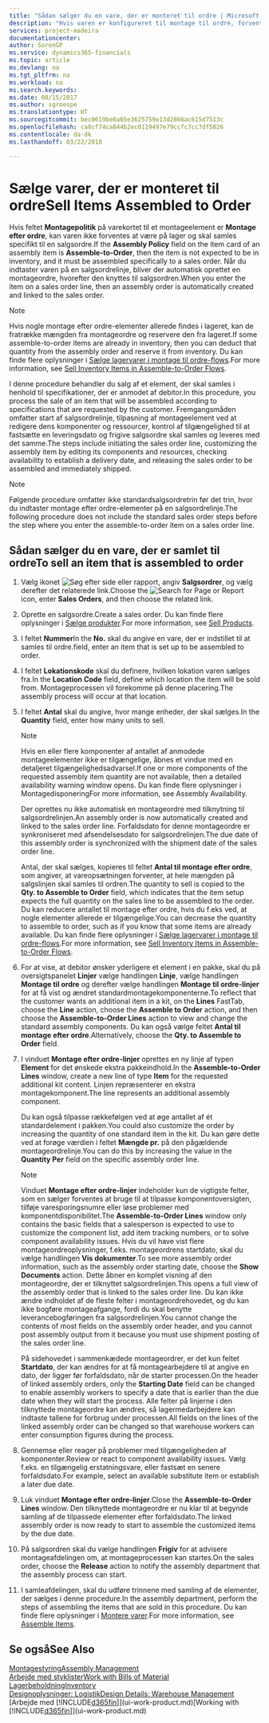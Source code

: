 ```yaml
---
title: "Sådan sælger du en vare, der er monteret til ordre | Microsoft Docs"
description: "Hvis varen er konfigureret til montage til ordre, forventes varen derefter ikke at være på lager, og den skal samles specifikt til en salgsordre. Når du indtaster varen på en salgsordrelinje, bliver der automatisk oprettet en montageordre, hvorefter den knyttes til salgsordren."
services: project-madeira
documentationcenter: 
author: SorenGP
ms.service: dynamics365-financials
ms.topic: article
ms.devlang: na
ms.tgt_pltfrm: na
ms.workload: na
ms.search.keywords: 
ms.date: 08/15/2017
ms.author: sgroespe
ms.translationtype: HT
ms.sourcegitcommit: bec0619be0a65e3625759e13d2866ac615d7513c
ms.openlocfilehash: ca8cf74ca844b2ec0119497e79ccfc7cc7df5026
ms.contentlocale: da-dk
ms.lasthandoff: 03/22/2018

---
```

# <a name="sell-items-assembled-to-order"></a><span data-ttu-id="2ace1-104">Sælge varer, der er monteret til ordre</span><span class="sxs-lookup"><span data-stu-id="2ace1-104">Sell Items Assembled to Order</span></span>
<span data-ttu-id="2ace1-105">Hvis feltet **Montagepolitik** på varekortet til et montageelement er **Montage efter ordre**, kan varen ikke forventes at være på lager og skal samles specifikt til en salgsordre.</span><span class="sxs-lookup"><span data-stu-id="2ace1-105">If the **Assembly Policy** field on the item card of an assembly item is **Assemble-to-Order**, then the item is not expected to be in inventory, and it must be assembled specifically to a sales order.</span></span> <span data-ttu-id="2ace1-106">Når du indtaster varen på en salgsordrelinje, bliver der automatisk oprettet en montageordre, hvorefter den knyttes til salgsordren.</span><span class="sxs-lookup"><span data-stu-id="2ace1-106">When you enter the item on a sales order line, then an assembly order is automatically created and linked to the sales order.</span></span>  

> [!NOTE]  
>  <span data-ttu-id="2ace1-107">Hvis nogle montage efter ordre-elementer allerede findes i lageret, kan de fratrække mængden fra montageordre og reservere den fra lageret.</span><span class="sxs-lookup"><span data-stu-id="2ace1-107">If some assemble-to-order items are already in inventory, then you can deduct that quantity from the assembly order and reserve it from inventory.</span></span> <span data-ttu-id="2ace1-108">Du kan finde flere oplysninger i [Sælge lagervarer i montage til ordre-flows](assembly-how-to-sell-assemble-to-order-items-and-inventory-items-together.md).</span><span class="sxs-lookup"><span data-stu-id="2ace1-108">For more information, see [Sell Inventory Items in Assemble-to-Order Flows](assembly-how-to-sell-assemble-to-order-items-and-inventory-items-together.md).</span></span>  

<span data-ttu-id="2ace1-109">I denne procedure behandler du salg af et element, der skal samles i henhold til specifikationer, der er anmodet af debitor.</span><span class="sxs-lookup"><span data-stu-id="2ace1-109">In this procedure, you process the sale of an item that will be assembled according to specifications that are requested by the customer.</span></span> <span data-ttu-id="2ace1-110">Fremgangsmåden omfatter start af salgsordrelinje, tilpasning af montageelement ved at redigere dens komponenter og ressourcer, kontrol af tilgængelighed til at fastsætte en leveringsdato og frigive salgsordre skal samles og leveres med det samme.</span><span class="sxs-lookup"><span data-stu-id="2ace1-110">The steps include initiating the sales order line, customizing the assembly item by editing its components and resources, checking availability to establish a delivery date, and releasing the sales order to be assembled and immediately shipped.</span></span>  

> [!NOTE]  
>  <span data-ttu-id="2ace1-111">Følgende procedure omfatter ikke standardsalgsordretrin før det trin, hvor du indtaster montage efter ordre-elementer på en salgsordrelinje.</span><span class="sxs-lookup"><span data-stu-id="2ace1-111">The following procedure does not include the standard sales order steps before the step where you enter the assemble-to-order item on a sales order line.</span></span>  

## <a name="to-sell-an-item-that-is-assembled-to-order"></a><span data-ttu-id="2ace1-112">Sådan sælger du en vare, der er samlet til ordre</span><span class="sxs-lookup"><span data-stu-id="2ace1-112">To sell an item that is assembled to order</span></span>  
1.  <span data-ttu-id="2ace1-113">Vælg ikonet ![Søg efter side eller rapport](media/ui-search/search_small.png "Ikonet Søg efter side eller rapport"), angiv **Salgsordrer**, og vælg derefter det relaterede link.</span><span class="sxs-lookup"><span data-stu-id="2ace1-113">Choose the ![Search for Page or Report](media/ui-search/search_small.png "Search for Page or Report icon") icon, enter **Sales Orders**, and then choose the related link.</span></span>  
2.  <span data-ttu-id="2ace1-114">Oprette en salgsordre.</span><span class="sxs-lookup"><span data-stu-id="2ace1-114">Create a sales order.</span></span> <span data-ttu-id="2ace1-115">Du kan finde flere oplysninger i [Sælge produkter](sales-how-sell-products.md).</span><span class="sxs-lookup"><span data-stu-id="2ace1-115">For more information, see [Sell Products](sales-how-sell-products.md).</span></span>  
3.  <span data-ttu-id="2ace1-116">I feltet **Nummer**</span><span class="sxs-lookup"><span data-stu-id="2ace1-116">In the **No.**</span></span> <span data-ttu-id="2ace1-117">skal du angive en vare, der er indstillet til at samles til ordre.</span><span class="sxs-lookup"><span data-stu-id="2ace1-117">field, enter an item that is set up to be assembled to order.</span></span>  
4.  <span data-ttu-id="2ace1-118">I feltet **Lokationskode** skal du definere, hvilken lokation varen sælges fra.</span><span class="sxs-lookup"><span data-stu-id="2ace1-118">In the **Location Code** field, define which location the item will be sold from.</span></span> <span data-ttu-id="2ace1-119">Montageprocessen vil forekomme på denne placering.</span><span class="sxs-lookup"><span data-stu-id="2ace1-119">The assembly process will occur at that location.</span></span>  
5.  <span data-ttu-id="2ace1-120">I feltet **Antal** skal du angive, hvor mange enheder, der skal sælges.</span><span class="sxs-lookup"><span data-stu-id="2ace1-120">In the **Quantity** field, enter how many units to sell.</span></span>  

    > [!NOTE]  
    >  <span data-ttu-id="2ace1-121">Hvis en eller flere komponenter af antallet af anmodede montageelementer ikke er tilgængelige, åbnes et vindue med en detaljeret tilgængelighedsadvarsel.</span><span class="sxs-lookup"><span data-stu-id="2ace1-121">If one or more components of the requested assembly item quantity are not available, then a detailed availability warning window opens.</span></span> <span data-ttu-id="2ace1-122">Du kan finde flere oplysninger i Montagedisponering</span><span class="sxs-lookup"><span data-stu-id="2ace1-122">For more information, see Assembly Availability.</span></span>  

    <span data-ttu-id="2ace1-123">Der oprettes nu ikke automatisk en montageordre med tilknytning til salgsordrelinjen.</span><span class="sxs-lookup"><span data-stu-id="2ace1-123">An assembly order is now automatically created and linked to the sales order line.</span></span> <span data-ttu-id="2ace1-124">Forfaldsdato for denne montageordre er synkroniseret med afsendelsesdato for salgsordrelinjen.</span><span class="sxs-lookup"><span data-stu-id="2ace1-124">The due date of this assembly order is synchronized with the shipment date of the sales order line.</span></span>  

    <span data-ttu-id="2ace1-125">Antal, der skal sælges, kopieres til feltet **Antal til montage efter ordre**, som angiver, at vareopsætningen forventer, at hele mængden på salgslinjen skal samles til ordren.</span><span class="sxs-lookup"><span data-stu-id="2ace1-125">The quantity to sell is copied to the **Qty. to Assemble to Order** field, which indicates that the item setup expects the full quantity on the sales line to be assembled to the order.</span></span> <span data-ttu-id="2ace1-126">Du kan reducere antallet til montage efter ordre, hvis du f.eks ved, at nogle elementer allerede er tilgængelige.</span><span class="sxs-lookup"><span data-stu-id="2ace1-126">You can decrease the quantity to assemble to order, such as if you know that some items are already available.</span></span> <span data-ttu-id="2ace1-127">Du kan finde flere oplysninger i [Sælge lagervarer i montage til ordre-flows](assembly-how-to-sell-inventory-items-in-assemble-to-order-flows.md).</span><span class="sxs-lookup"><span data-stu-id="2ace1-127">For more information, see [Sell Inventory Items in Assemble-to-Order Flows](assembly-how-to-sell-inventory-items-in-assemble-to-order-flows.md).</span></span>  

6.  <span data-ttu-id="2ace1-128">For at vise, at debitor ønsker yderligere et element i en pakke, skal du på oversigtspanelet **Linjer** vælge handlingen **Linje**, vælge handlingen **Montage til ordre** og derefter vælge handlingen **Montage til ordre-linjer** for at få vist og ændret standardmontagekomponenterne.</span><span class="sxs-lookup"><span data-stu-id="2ace1-128">To reflect that the customer wants an additional item in a kit, on the **Lines** FastTab, choose the **Line** action, choose the **Assemble to Order** action, and then choose the **Assemble-to-Order Lines** action to view and change the standard assembly components.</span></span> <span data-ttu-id="2ace1-129">Du kan også vælge feltet **Antal til montage efter ordre**.</span><span class="sxs-lookup"><span data-stu-id="2ace1-129">Alternatively, choose the **Qty. to Assemble to Order** field.</span></span>  
7.  <span data-ttu-id="2ace1-130">I vinduet **Montage efter ordre-linjer** oprettes en ny linje af typen **Element** for det ønskede ekstra pakkeindhold.</span><span class="sxs-lookup"><span data-stu-id="2ace1-130">In the **Assemble-to-Order Lines** window, create a new line of type **Item** for the requested additional kit content.</span></span> <span data-ttu-id="2ace1-131">Linjen repræsenterer en ekstra montagekomponent.</span><span class="sxs-lookup"><span data-stu-id="2ace1-131">The line represents an additional assembly component.</span></span>  

    <span data-ttu-id="2ace1-132">Du kan også tilpasse rækkefølgen ved at øge antallet af ét standardelement i pakken.</span><span class="sxs-lookup"><span data-stu-id="2ace1-132">You could also customize the order by increasing the quantity of one standard item in the kit.</span></span> <span data-ttu-id="2ace1-133">Du kan gøre dette ved at forøge værdien i feltet **Mængde pr.** på den pågældende montageordrelinje.</span><span class="sxs-lookup"><span data-stu-id="2ace1-133">You can do this by increasing the value in the **Quantity Per** field on the specific assembly order line.</span></span>  

    > [!NOTE]  
    >  <span data-ttu-id="2ace1-134">Vinduet **Montage efter ordre-linjer** indeholder kun de vigtigste felter, som en sælger forventes at bruge til at tilpasse komponentoversigten, tilføje varesporingsnumre eller løse problemer med komponentdisponibilitet.</span><span class="sxs-lookup"><span data-stu-id="2ace1-134">The **Assemble-to-Order Lines** window only contains the basic fields that a salesperson is expected to use to customize the component list, add item tracking numbers, or to solve component availability issues.</span></span> <span data-ttu-id="2ace1-135">Hvis du vil have vist flere montageordreoplysninger, f.eks. montageordrens startdato, skal du vælge handlingen **Vis dokumenter**.</span><span class="sxs-lookup"><span data-stu-id="2ace1-135">To see more assembly order information, such as the assembly order starting date, choose the **Show Documents** action.</span></span> <span data-ttu-id="2ace1-136">Dette åbner en komplet visning af den montageordre, der er tilknyttet salgsordrelinjen.</span><span class="sxs-lookup"><span data-stu-id="2ace1-136">This opens a full view of the assembly order that is linked to the sales order line.</span></span> <span data-ttu-id="2ace1-137">Du kan ikke ændre indholdet af de fleste felter i montageordrehovedet, og du kan ikke bogføre montageafgange, fordi du skal benytte leverancebogføringen fra salgsordrelinjen.</span><span class="sxs-lookup"><span data-stu-id="2ace1-137">You cannot change the contents of most fields on the assembly order header, and you cannot post assembly output from it because you must use shipment posting of the sales order line.</span></span>  
    >   
    >  <span data-ttu-id="2ace1-138">På sidehovedet i sammenkædede montageordrer, er det kun feltet **Startdato**, der kan ændres for at få montagearbejdere til at angive en dato, der ligger før forfaldsdato, når de starter processen.</span><span class="sxs-lookup"><span data-stu-id="2ace1-138">On the header of linked assembly orders, only the **Starting Date** field can be changed to enable assembly workers to specify a date that is earlier than the due date when they will start the process.</span></span> <span data-ttu-id="2ace1-139">Alle felter på linjerne i den tilknyttede montageordre kan ændres, så lagermedarbejdere kan indtaste tallene for forbrug under processen.</span><span class="sxs-lookup"><span data-stu-id="2ace1-139">All fields on the lines of the linked assembly order can be changed so that warehouse workers can enter consumption figures during the process.</span></span>  

8.  <span data-ttu-id="2ace1-140">Gennemse eller reager på problemer med tilgængeligheden af komponenter.</span><span class="sxs-lookup"><span data-stu-id="2ace1-140">Review or react to component availability issues.</span></span> <span data-ttu-id="2ace1-141">Vælg f.eks. en tilgængelig erstatningsvare, eller fastsæt en senere forfaldsdato.</span><span class="sxs-lookup"><span data-stu-id="2ace1-141">For example, select an available substitute item or establish a later due date.</span></span>  
9. <span data-ttu-id="2ace1-142">Luk vinduet **Montage efter ordre-linjer**.</span><span class="sxs-lookup"><span data-stu-id="2ace1-142">Close the **Assemble-to-Order Lines** window.</span></span> <span data-ttu-id="2ace1-143">Den tilknyttede montageordre er nu klar til at begynde samling af de tilpassede elementer efter forfaldsdato.</span><span class="sxs-lookup"><span data-stu-id="2ace1-143">The linked assembly order is now ready to start to assemble the customized items by the due date.</span></span>  
10. <span data-ttu-id="2ace1-144">På salgsordren skal du vælge handlingen **Frigiv** for at advisere montageafdelingen om, at montageprocessen kan startes.</span><span class="sxs-lookup"><span data-stu-id="2ace1-144">On the sales order, choose the **Release** action to notify the assembly department that the assembly process can start.</span></span>  
11. <span data-ttu-id="2ace1-145">I samleafdelingen, skal du udføre trinnene med samling af de elementer, der sælges i denne procedure.</span><span class="sxs-lookup"><span data-stu-id="2ace1-145">In the assembly department, perform the steps of assembling the items that are sold in this procedure.</span></span> <span data-ttu-id="2ace1-146">Du kan finde flere oplysninger i [Montere varer](assembly-how-to-assemble-items.md).</span><span class="sxs-lookup"><span data-stu-id="2ace1-146">For more information, see [Assemble Items](assembly-how-to-assemble-items.md).</span></span>  

## <a name="see-also"></a><span data-ttu-id="2ace1-147">Se også</span><span class="sxs-lookup"><span data-stu-id="2ace1-147">See Also</span></span>  
[<span data-ttu-id="2ace1-148">Montagestyring</span><span class="sxs-lookup"><span data-stu-id="2ace1-148">Assembly Management</span></span>](assembly-assemble-items.md)  
[<span data-ttu-id="2ace1-149">Arbejde med styklister</span><span class="sxs-lookup"><span data-stu-id="2ace1-149">Work with Bills of Material</span></span>](inventory-how-work-BOMs.md)  
[<span data-ttu-id="2ace1-150">Lagerbeholdning</span><span class="sxs-lookup"><span data-stu-id="2ace1-150">Inventory</span></span>](inventory-manage-inventory.md)  
[<span data-ttu-id="2ace1-151">Designoplysninger: Logistik</span><span class="sxs-lookup"><span data-stu-id="2ace1-151">Design Details: Warehouse Management</span></span>](design-details-warehouse-management.md)  
<span data-ttu-id="2ace1-152">[Arbejde med [!INCLUDE[d365fin](includes/d365fin_md.md)]](ui-work-product.md)</span><span class="sxs-lookup"><span data-stu-id="2ace1-152">[Working with [!INCLUDE[d365fin](includes/d365fin_md.md)]](ui-work-product.md)</span></span>

